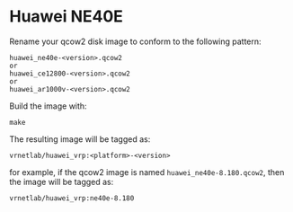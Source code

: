 # Huawei NE40E

Rename your qcow2 disk image to conform to the following pattern:

```
huawei_ne40e-<version>.qcow2
or
huawei_ce12800-<version>.qcow2
or
huawei_ar1000v-<version>.qcow2
```

Build the image with:

```
make
```

The resulting image will be tagged as:

```
vrnetlab/huawei_vrp:<platform>-<version>
```

for example, if the qcow2 image is named `huawei_ne40e-8.180.qcow2`, then the image will be tagged as:

```
vrnetlab/huawei_vrp:ne40e-8.180
```
